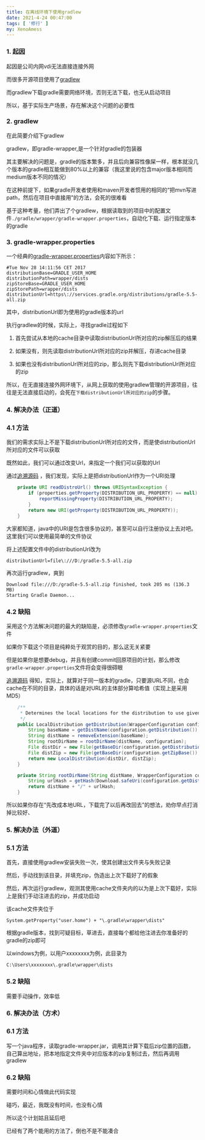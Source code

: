```yaml
---
title: 在离线环境下使用gradlew
date: 2021-4-24 00:47:00
tags: [ '修行' ]
my: XenoAmess
---
```


### 1. 起因

起因是公司内网vdi无法直接连接外网

而很多开源项目使用了[gradlew](https://github.com/gradle/gradle/tree/master/subprojects/wrapper)

而gradlew下载gradle需要网络环境，否则无法下载，也无从启动项目

所以，基于实际生产场景，存在解决这个问题的必要性

### 2. gradlew

在此简要介绍下gradlew

gradlew，即gradle-wrapper,是一个针对gradle的包装器

其主要解决的问题是，gradle的版本繁多，并且后向兼容性像屎一样，根本就没几个版本的gradle相互能做到80%以上的兼容（我这里说的包含major版本相同而medium版本不同的情况）

在这种前提下，如果gradle开发者使用和maven开发者惯用的相同的“把mvn写进path，然后在项目中直接用”的方法，会死的很难看

基于这种考量，他们弄出了个gradlew，根据读取到的项目中的配置文件`./gradle/wrapper/gradle-wrapper.properties`，自动化下载、运行指定版本的gradle

### 3. gradle-wrapper.properties

一个经典的[gradle-wrapper.properties](https://github.com/JetBrains/intellij-community/blob/master/plugins/java-decompiler/engine/gradle/wrapper/gradle-wrapper.properties)内容如下所示：

```properties
#Tue Nov 28 14:11:56 CET 2017
distributionBase=GRADLE_USER_HOME
distributionPath=wrapper/dists
zipStoreBase=GRADLE_USER_HOME
zipStorePath=wrapper/dists
distributionUrl=https\://services.gradle.org/distributions/gradle-5.5-all.zip
```

其中，distributionUrl即为使用的gradle版本的url

执行gradlew的时候，实际上，寻找gradle过程如下

1. 首先尝试从本地的cache目录中读取distributionUrl所对应的zip解压后的结果

2. 如果没有，则先读取distributionUrl所对应的zip并解压，存进cache目录

3. 如果也没有distributionUrl所对应的zip，那么则先下载distributionUrl所对应的zip

所以，在无直接连接外网环境下，从网上获取的使用gradlew管理的开源项目，往往是无法直接启动的，会死在`下载distributionUrl所对应的zip`的步骤。

### 4. 解决办法（正道）

### 4.1 方法

我们的需求实际上不是下载distributionUrl所对应的文件，而是使distributionUrl所对应的文件可以获取

既然如此，我们可以通过改变Url，来指定一个我们可以获取的Url

通过[追溯源码](https://github.com/gradle/gradle/blob/master/subprojects/wrapper/src/main/java/org/gradle/wrapper/WrapperExecutor.java#L80)
，我们发现，实际上是把distributionUrl作为一个URI处理

```java
    private URI readDistroUrl() throws URISyntaxException {
        if (properties.getProperty(DISTRIBUTION_URL_PROPERTY) == null) {
            reportMissingProperty(DISTRIBUTION_URL_PROPERTY);
        }
        return new URI(getProperty(DISTRIBUTION_URL_PROPERTY));
    }
```

大家都知道，java中的URI是包含很多协议的，甚至可以自行注册协议上去对吧。这里我们可以使用最简单的文件协议

将上述配置文件中的distributionUrl改为

```properties
distributionUrl=file\:///D:/gradle-5.5-all.zip
```

再次运行gradlew，爽到

```shell
Download file:///D:/gradle-5.5-all.zip finished, took 205 ms (136.3 MB)
Starting Gradle Daemon...
```

### 4.2 缺陷

采用这个方法解决问题的最大的缺陷是，必须修改`gradle-wrapper.properties`文件

如果你下载这个项目是纯粹处于观赏的目的，那么这无关紧要

但是如果你是想要debug，并且有创建commit回原项目的计划，那么修改`gradle-wrapper.properties`文件将会变得很碍眼

[追溯源码](https://github.com/gradle/gradle/blob/master/subprojects/wrapper/src/main/java/org/gradle/wrapper/PathAssembler.java#L39)
得知，实际上，就算对于同一版本的gradle，只要源URL不同，也会cache在不同的目录，具体的话是对URL的主体部分算哈希值（实现上是采用MD5）

```java
    /**
     * Determines the local locations for the distribution to use given the supplied configuration.
     */
    public LocalDistribution getDistribution(WrapperConfiguration configuration) {
        String baseName = getDistName(configuration.getDistribution());
        String distName = removeExtension(baseName);
        String rootDirName = rootDirName(distName, configuration);
        File distDir = new File(getBaseDir(configuration.getDistributionBase()), configuration.getDistributionPath() + "/" + rootDirName);
        File distZip = new File(getBaseDir(configuration.getZipBase()), configuration.getZipPath() + "/" + rootDirName + "/" + baseName);
        return new LocalDistribution(distDir, distZip);
    }

    private String rootDirName(String distName, WrapperConfiguration configuration) {
        String urlHash = getHash(Download.safeUri(configuration.getDistribution()).toString());
        return distName + "/" + urlHash;
    }
```

所以如果你存在“先改成本地URL，下载完了以后再改回去”的想法，劝你早点打消掉比较好、

### 5. 解决办法（外道）

### 5.1 方法

首先，直接使用gradlew安装失败一次，使其创建出文件夹与失败记录

然后，手动找到该目录，并填充zip，伪造出上次下载好了的假象

然后，再次运行gradlew，观测其使用cache文件夹内的以为是上次下载好，实际上是我们手动注进去的zip，并成功启动

该cache文件夹位于

`System.getProperty("user.home") + "\.gradle\wrapper\dists"`

根据gradle版本，找到可疑目标，草进去，直接每个都给他注进去你准备好的gradle的zip即可

以windows为例，以用户xxxxxxxx为例，此目录为

`C:\Users\xxxxxxxx\.gradle\wrapper\dists`

### 5.2 缺陷

需要手动操作，效率低

### 6. 解决办法（方术）

### 6.1 方法

写一个java程序，读取gradle-wrapper.jar，调用其计算下载后zip位置的函数，自己算出地址，把本地指定文件夹中对应版本的zip复制过去，然后再调用gradlew

### 6.2 缺陷

需要时间和心情做此代码实现

碰巧，最近，我既没有时间，也没有心情

所以这个计划姑且延后吧

已经有了两个能用的方法了，倒也不是不能凑合
